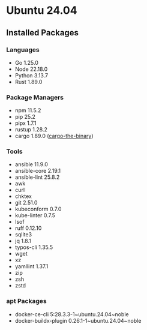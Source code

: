 # Ubuntu 24.04

## Installed Packages

### Languages

- Go 1.25.0
- Node 22.18.0
- Python 3.13.7
- Rust 1.89.0

### Package Managers

- npm 11.5.2
- pip 25.2
- pipx 1.7.1
- rustup 1.28.2
- cargo 1.89.0 ([cargo-the-binary](https://github.com/rust-lang/cargo/blob/master/src/cargo/version.rs))

### Tools

- ansible 11.9.0
- ansible-core 2.19.1
- ansible-lint 25.8.2
- awk
- curl
- chktex
- git 2.51.0
- kubeconform 0.7.0
- kube-linter 0.7.5
- lsof
- ruff 0.12.10
- sqlite3
- jq 1.8.1
- typos-cli 1.35.5
- wget
- xz
- yamllint 1.37.1
- zip
- zsh
- zstd

### apt Packages

- docker-ce-cli 5:28.3.3-1\~ubuntu.24.04\~noble
- docker-buildx-plugin 0.26.1-1\~ubuntu.24.04\~noble
